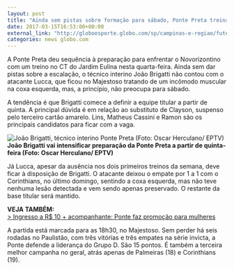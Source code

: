 ```yaml
---
layout: post
title: "Ainda sem pistas sobre formação para sábado, Ponte Preta treina sem Lucca "
date: 2017-03-15T16:53:00+00:00
external_link: "http://globoesporte.globo.com/sp/campinas-e-regiao/futebol/times/ponte-preta/noticia/2017/03/ainda-sem-pistas-sobre-formacao-para-sabado-ponte-preta-treina-sem-lucca.html"
categories: news globo.com
---
```

A Ponte Preta deu sequência à preparação para enfrentar o Novorizontino com um treino no CT do Jardim Eulina nesta quarta-feira. Ainda sem dar pistas sobre a escalação, o técnico interino João Brigatti não contou com o atacante Lucca, que ficou no Majestoso tratando de um incômodo muscular na coxa esquerda, mas, a princípio, não preocupa para sábado.&nbsp;

A tendência é que Brigatti comece a definir a equipe titular a partir de quinta. A principal dúvida é em relação ao substituto de Clayson, suspenso pelo terceiro cartão amarelo. Lins, Matheus Cassini e Ramon são os principais candidatos para ficar com a vaga.&nbsp;

 ![João Brigatti, técnico interino Ponte Preta (Foto: Oscar Herculano/ EPTV)](http://s2.glbimg.com/nEGoDBtkapLYeZoKGVU0JZ-l2is=/0x3:1066x559/690x360/s.glbimg.com/es/ge/f/original/2017/03/10/brigatti.6.jpg "João Brigatti, técnico interino Ponte Preta (Foto: Oscar Herculano/ EPTV)")**João Brigatti vai intensificar preparação da Ponte Preta a partir de quinta-feira (Foto: Oscar Herculano/ EPTV)**

Já Lucca, apesar da ausência nos dois primeiros treinos da semana, deve ficar à disposição de Brigatti. O atacante deixou o empate por 1 a 1 com o Corinthians, no último domingo, sentindo a coxa esquerda, mas não teve nenhuma lesão detectada e vem sendo apenas preservado. O restante da base titular será mantido.&nbsp;

**VEJA TAMBÉM:**  
[\>&nbsp;Ingresso a R$ 10 + acompanhante: Ponte faz promoção para mulheres](http://globoesporte.globo.com/sp/campinas-e-regiao/futebol/times/ponte-preta/noticia/2017/03/ingresso-r-10-acompanhante-ponte-faz-promocao-para-mulheres.html)

A partida está marcada para as 18h30, no Majestoso.&nbsp;Sem perder há seis rodadas no Paulistão, com três vitórias e três empates na série invicta, a Ponte defende a liderança do Grupo D. São 15 pontos. É também a terceira melhor campanha no geral, atrás apenas de Palmeiras (18) e Corinthians (19).&nbsp;

